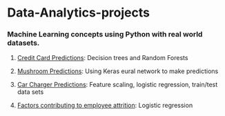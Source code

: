 # Data-Analytics-projects


### Machine Learning concepts using Python with real world datasets.

1. [Credit Card Predictions](https://github.com/Kyle-Montera/Data-Analytics-projects/tree/main/Credit%20Card%20Predictions): Decision trees and Random Forests

2. [Mushroom Predictions](https://github.com/Kyle-Montera/Data-Analytics-projects/tree/main/Poison%20Mushrooms):  Using Keras eural network to make predictions

3. [Car Charger Predictions](https://github.com/Kyle-Montera/Data-Analytics-projects/tree/main/Vehicle%20Charger%20Predictions):  Feature scaling, logistic regression, train/test data sets

4. [Factors contributing to employee attrition](https://github.com/Kyle-Montera/Data-Analytics-projects/tree/main/Employee%20Attrition): Logistic regression
